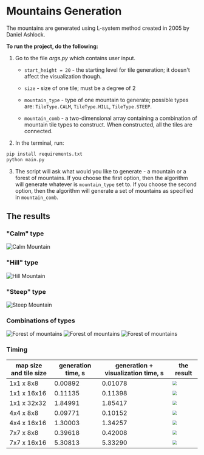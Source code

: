 # Mountains Generation

The mountains are generated using L-system method created in 2005 by Daniel Ashlock.

**To run the project, do the following:**

1. Go to the file _args.py_ which contains user input.
    - `start_height = 20` - the starting level for tile generation; it doesn't affect the visualization though.

    - `size` - size of one tile; must be a degree of 2

    - `mountain_type` - type of one mountain to generate; possible types are: `TileType.CALM`, `TileType.HILL`, `TileType.STEEP`.

    - `mountain_comb` - a two-dimensional array containing a combination of mountain tile types to construct. When constructed, all the tiles are connected.

2. In the terminal, run:

```bash
pip install requirements.txt
python main.py
```

3. The script will ask what would you like to generate - a mountain or a forest of mountains. If you choose the first option, then the algorithm will generate whatever is `mountain_type` set to. If you choose the second option, then the algorithm will generate a set of mountains as specified in `mountain_comb`.


## The results

### "Calm" type
![Calm Mountain](./results/calm_mount.png)

### "Hill" type
![Hill Mountain](./results/hill_mount.png)

### "Steep" type
![Steep Mountain](./results/steep_mount.png)

### Combinations of types
![Forest of mountains](./results/connected2.png)
![Forest of mountains](./results/connected3.png)
![Forest of mountains](./results/connected4.png)

### Timing

| map size and tile size | generation time, s | generation + visualization time, s | the result                                                   |
| ---------------------- | --------------- | ------------------------------- | ------------------------------------------------------------ |
| 1x1 x 8x8              | 0.00892         | 0.01078                         | <img src="results/1x1x8x8.jpg" style="zoom:67%;" /> |
| 1x1 x 16x16            | 0.11135         | 0.11398                         | <img src="results/1x1x16x16.jpg" style="zoom:67%;" /> |
| 1x1 x 32x32            | 1.84991         | 1.85417                         | <img src="results/1x1x32x32.jpg" style="zoom:67%;" /> |
| 4x4 x 8x8              | 0.09771         | 0.10152                         | <img src="results/4x4x8x8.jpg" style="zoom:67%;" /> |
| 4x4 x 16x16            | 1.30003         | 1.34257                         | <img src="results/4x4x16x16.jpg" style="zoom:67%;" /> |
| 7x7 x 8x8              | 0.39618         | 0.42008                         | <img src="results/7x7x8x8.jpg" style="zoom:67%;" /> |
| 7x7 x 16x16            | 5.30813         | 5.33290                         | <img src="results/7x7x16x16.jpg" style="zoom:67%;" /> |
